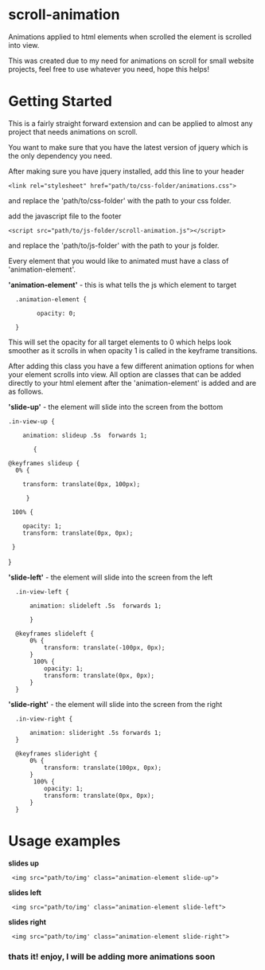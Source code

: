 # scroll-animation
Animations applied to html elements when scrolled the element is scrolled into view.

This was created due to my need for animations on scroll for small website projects, feel free to use whatever you need, hope this helps!

# Getting Started
This is a fairly straight forward extension and can be applied to almost any project that needs animations on scroll.

You want to make sure that you have the latest version of jquery which is the only dependency you need.

After making sure you have jquery installed, add this line to your header

    <link rel="stylesheet" href="path/to/css-folder/animations.css">

and replace the 'path/to/css-folder' with the path to your css folder.

add the javascript file to the footer 

    <script src="path/to/js-folder/scroll-animation.js"></script>

and replace the 'path/to/js-folder' with the path to your js folder.

Every element that you would like to animated must have a class of 'animation-element'.

**'animation-element'** - this is what tells the js which element to target

      .animation-element {
      
            opacity: 0;
      
      }
      
This will set the opacity for all target elements to 0 which helps look smoother as it scrolls in when opacity 1 is called in the keyframe transitions.

After adding this class you have a few different animation options for when your element scrolls into view.  All option are classes that can be added directly to your html element after the 'animation-element' is added and are as follows.

**'slide-up'** - the element will slide into the screen from the bottom

    .in-view-up {
    
        animation: slideup .5s  forwards 1;
        
           {

    @keyframes slideup {
      0% {
      
        transform: translate(0px, 100px);
        
         }
         
     100% {
     
        opacity: 1;
        transform: translate(0px, 0px);
        
     } 
   }

**'slide-left'** - the element will slide into the screen from the left

      .in-view-left {
          
          animation: slideleft .5s  forwards 1;
          
          }

      @keyframes slideleft {
          0% {
              transform: translate(-100px, 0px);      
          }
           100% {
              opacity: 1;
              transform: translate(0px, 0px);   
          } 
      }

**'slide-right'** - the element will slide into the screen from the right

      .in-view-right {

          animation: slideright .5s forwards 1;
      }

      @keyframes slideright {
          0% {
              transform: translate(100px, 0px);      
          }
           100% {
              opacity: 1;
              transform: translate(0px, 0px);   
          } 
      }
      
      
 # Usage examples
 
 **slides up**
 
     <img src="path/to/img' class="animation-element slide-up">

 **slides left**

     <img src="path/to/img' class="animation-element slide-left">
     
  **slides right**
  
     <img src="path/to/img' class="animation-element slide-right">
     
### thats it! enjoy, I will be adding more animations soon 
